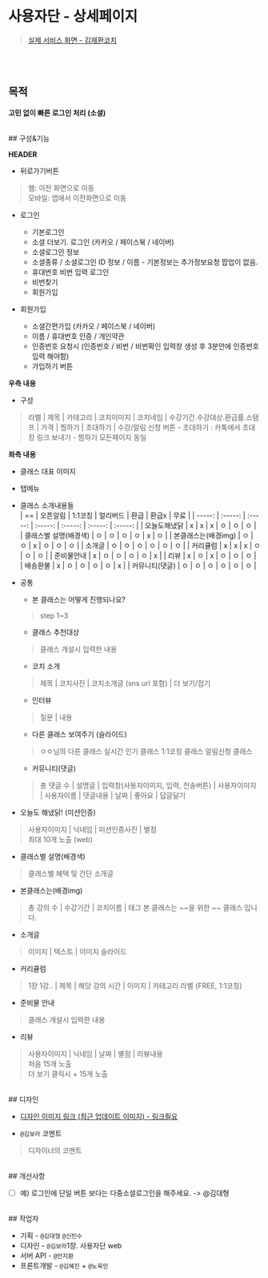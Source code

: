 # 사용자단 - 상세페이지

> [실제 서비스 화면 - 김재환코치](https://www.modooclass.net/class/classDetail/483)

<br><br>

## 목적

**고민 없이 빠른 로그인 처리 (소셜)**

<br>
## 구성&기능

**HEADER**
 - 뒤로가기버튼
 > 웹: 이전 화면으로 이동  
 > 모바일: 앱에서 이전화면으로 이동

 - 로그인
    - 기본로그인
    - 소셜 더보기. 로그인 (카카오 / 페이스북 / 네이버)
    - 소셜로그인 정보
    - 소셜종류 / 소셜로그인 ID 정보 / 이름 - 기본정보는 추가정보요청 팝업이 없음.
    - 휴대번호 비번 입력 로그인
    - 비번찾기
    - 회원가입

 - 회원가입
    - 소셜간편가입 (카카오 / 페이스북 / 네이버)
    - 이름 / 휴대번호 인증 / 개인약관
    - 인증번호 요청시 (인증번호 / 비번 / 비번확인 입력창 생성 후 3분안에 인증번호 입력 해야함)
    - 가입하기 버튼

**우측 내용**
- 구성
> 라벨 | 제목 | 카테고리 | 코치이미지 | 코치네임 | 수강기간.수강대상.환급률.스탬프 | 가격 | 찜하기 | 초대하기 | 수강/알림 신청 버튼
    - 초대하기 : 카톡에서 초대장 링크 보내기
    - 찜하기 모든페이지 동일

**좌측 내용**
- 클래스 대표 이미지
- 탭메뉴
- 클래스 소개내용들  
	|         ==           | 오픈알림 | 1:1코칭 | 얼리버드 | 환급    | 환급x   | 무료   | 
	|       -----:         | :-----: | :-----: | :-----: | :-----: | :-----: | :-----: |
	| 오늘도해냈닭          |    x    |    x    |    x    |   ㅇ    |   ㅇ    |  ㅇ   |
	| 클래스별 설명(배경색) |    ㅇ    |    ㅇ   |    ㅇ   |   ㅇ    |   x     |  ㅇ   |
	| 본클래스는(배경img)   |    ㅇ   |    ㅇ    |    x    |   ㅇ    |   ㅇ    |  ㅇ   |
	| 소개글               |    ㅇ    |   ㅇ     |    ㅇ  |   ㅇ    |   ㅇ    |  ㅇ   |
	| 커리큘럼             |    x    |    x     |    x    |   ㅇ    |   ㅇ    |  ㅇ   |
	| 준비물안내           |    x    |    ㅇ    |    ㅇ    |   ㅇ    |   ㅇ    |  x   |
	| 리뷰                 |    x    |    ㅇ    |    x    |   ㅇ    |   ㅇ    |  ㅇ   |
	| 배송환불             |    x    |    ㅇ    |    ㅇ    |   ㅇ    |   ㅇ    |  x   |
	| 커뮤니티(댓글)       |    ㅇ   |    ㅇ    |    ㅇ    |   ㅇ    |   ㅇ    |  ㅇ  |

- 공통
	- 본 클래스는 어떻게 진행되나요?
	> step 1~3
	- 클래스 추천대상
	> 클래스 개설시 입력한 내용
	- 코치 소개
	> 제목 | 코치사진 | 코치소개글 (sns url 포함) | 더 보기/접기
	- 인터뷰  
	> 질문 | 내용
	- 다른 클래스 보여주기 (슬라이드)
	> ㅇㅇ님의 다른 클래스
	> 실시간 인기 클래스
	> 1:1코칭 클래스
	> 알림신청 클래스
	- 커뮤니티(댓글)
	> 총 댓글 수 | 설명글 | 입력창(사용자이미지, 입력, 전송버튼) | 사용자이미지 | 사용자이름 | 댓글내용 | 날짜 | 좋아요 | 답글달기


- 오늘도 해냈닭! (미션인증)        
> 사용자이미지 | 닉네임 | 미션인증사진 | 별점  
> 최대 10개 노출 (web)

- 클래스별 설명(배경색)
> 클래스별 혜택 및 간단 소개글

- 본클래스는(배경img)
> 총 강의 수 | 수강기간 | 코치이름 | 태그
> 본 클래스는 ~~을 위한 ~~ 클래스 입니다.  

- 소개글
> 이미지 | 텍스트 | 이미지 슬라이드


- 커리큘럼
> 1장 1강.. | 제목 | 해당 강의 시간 | 이미지 | 카테고리 라벨 (FREE, 1:1코칭)

- 준비물 안내
> 클래스 개설시 입력한 내용

- 리뷰  
> 사용자이미지 | 닉네임 | 날짜 | 별점 | 리뷰내용  
> 처음 15개 노출  
> 더 보기 클릭시 + 15개 노출


<br>
## 디자인

- [디자인 이미지 링크 (최근 업데이트 이미지) - 링크필요]()

- `@김보라` 코멘트

> 디자이너의 코멘트

<br>
## 개선사항

- [ ] 예) 로그인에 단일 버튼 보다는 다중소셜로그인을 해주세요. -> @김대형

<br>
## 작업자

- 기획 - `@김대형` `@신민수`
- 디자인 - `@김보라`1장. 사용자단 web
- 서버 API - `@안지환`
- 프론트개발 - `@김혜진` + `@노육민`
